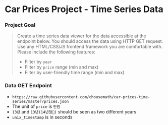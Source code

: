 # Car Prices Project - Time Series Data

### Project Goal

> Create a time series data viewer for the data accessible at the endpoint below. You should access the data using HTTP GET request. Use any HTML/CSS/JS frontend framework you are comfortable with. Please include the following features:
> * Filter by `year`
> * Filter by `price` range (min and max)
> * Filter by user-friendly time range (min and max)

### Data GET Endpoint

* `https://raw.githubusercontent.com/chousemath/car-prices-time-series/master/prices.json`
* The unit of `price` is `만원`
* `13년` and `13년(14년형)` should be seen as two different years
* `unix_timestamp` is in seconds
